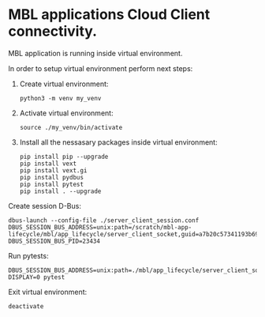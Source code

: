 # MBL applications Cloud Client connectivity.

MBL application is running inside virtual environment.

In order to setup virtual environment perform next steps:

1. Create virtual environment:
   ```shell
   python3 -m venv my_venv
   ```

1. Activate virtual environment:
   ```shell
   source ./my_venv/bin/activate
   ```

1. Install all the nessasary packages inside virtual environment:
   ```shell
   pip install pip --upgrade
   pip install vext
   pip install vext.gi
   pip install pydbus
   pip install pytest
   pip install . --upgrade
   ```

Create session D-Bus:
   ```shell
   dbus-launch --config-file ./server_client_session.conf
   DBUS_SESSION_BUS_ADDRESS=unix:path=/scratch/mbl-app-lifecycle/mbl/app_lifecycle/server_client_socket,guid=a7b20c57341193b6981973785c34562c
   DBUS_SESSION_BUS_PID=23434
   ```

Run pytests:
   ```shell
   DBUS_SESSION_BUS_ADDRESS=unix:path=./mbl/app_lifecycle/server_client_socket DISPLAY=0 pytest
   ```

Exit virtual environment:
   ```shell
   deactivate
   ```
